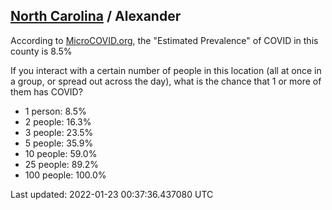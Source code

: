 
## [North Carolina](/united-states/north-carolina) / Alexander

According to [MicroCOVID.org](http://microcovid.org),
the "Estimated Prevalence" of COVID in this county is 8.5%

If you interact with a certain number of people in this location
(all at once in a group, or spread out across the day), what is the chance that
1 or more of them has COVID?

- 1 person: 8.5%
- 2 people: 16.3%
- 3 people: 23.5%
- 5 people: 35.9%
- 10 people: 59.0%
- 25 people: 89.2%
- 100 people: 100.0%

Last updated: 2022-01-23 00:37:36.437080 UTC
